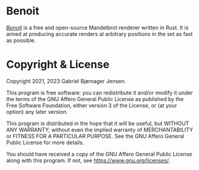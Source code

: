 # Benoit

[*Benoit*](https://mandelbrot.dk/benoit) is a free and open-source Mandelbrot renderer written in Rust. It is aimed at producing accurate renders at arbitrary positions in the set as fast as possible.

# Copyright & License

Copyright 2021, 2023 Gabriel Bjørnager Jensen.

This program is free software: you can redistribute it and/or modify it under the terms of the GNU Affero General Public License as published by the Free Software Foundation, either version 3 of the License, or (at your option) any later version.

This program is distributed in the hope that it will be useful, but WITHOUT ANY WARRANTY; without even the implied warranty of MERCHANTABILITY or FITNESS FOR A PARTICULAR PURPOSE. See the GNU Affero General Public License for more details.

You should have received a copy of the GNU Affero General Public License along with this program. If not, see <https://www.gnu.org/licenses/>.
